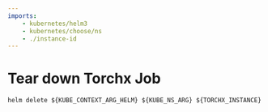 ```yaml
---
imports:
    - kubernetes/helm3
    - kubernetes/choose/ns
    - ./instance-id
---
```


# Tear down Torchx Job

```shell
helm delete ${KUBE_CONTEXT_ARG_HELM} ${KUBE_NS_ARG} ${TORCHX_INSTANCE}
```
